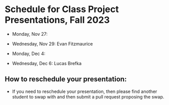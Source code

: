 # Schedule for Class Project Presentations, Fall 2023

- Monday, Nov 27:
  
- Wednesday, Nov 29:
Evan Fitzmaurice
- Monday, Dec 4:

- Wednesday, Dec 6: Lucas Brefka

## How to reschedule your presentation:
- If you need to reschedule your presentation, then please find another student to swap with and then submit a pull request proposing the swap.


